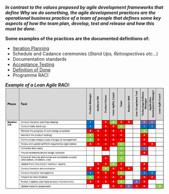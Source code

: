 **_In contrast to the values proposed by agile development frameworks that define Why we do something,
the agile development practices are the operational business practice of a team of people that defines some key aspects of how the team plan, develop, test and release and how this must be done._**



**Some examples of the practices are the documented definitions of:**

- [Iteration Planning](https://www.agilealliance.org/glossary/iteration/#q=~(infinite~false~filters~(postType~(~'page~'post~'aa_book~'aa_event_session~'aa_experience_report~'aa_glossary~'aa_research_paper~'aa_video)~tags~(~'iteration))~searchTerm~'~sort~false~sortDirection~'asc~page~1))
- Schedule and Cadance ceremonies (_Stand Ups, Retrospectives etc..._)
- Documentation standards
- [Acceptance Testing](https://www.agilealliance.org/glossary/acceptance/#q=~(infinite~false~filters~(postType~(~'page~'post~'aa_book~'aa_event_session~'aa_experience_report~'aa_glossary~'aa_research_paper~'aa_video)~tags~(~'acceptance*20test))~searchTerm~'~sort~false~sortDirection~'asc~page~1))
- [Definition of Done](https://www.agilealliance.org/glossary/definition-of-done/#q=~(infinite~false~filters~(postType~(~'page~'post~'aa_book~'aa_event_session~'aa_experience_report~'aa_glossary~'aa_research_paper~'aa_video))~searchTerm~'~sort~false~sortDirection~'asc~page~1))
- Programme RACI





_**Example of a Lean Agile RACI:**_
![image.png](/.attachments/image-652b9c1f-cc5f-476b-bab3-09e69817f7fe.png)